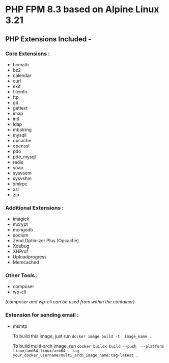 # PHP FPM 8.3 based on Alpine Linux 3.21

## PHP Extensions Included -

### Core Extensions :

* bcmath
* bz2
* calendar
* curl
* exif
* fileinfo
* ftp
* gd
* gettext
* imap
* intl
* ldap
* mbstring
* mysqli
* opcache
* openssl
* pdo
* pdo_mysql
* redis
* soap
* sysvsem
* sysvshm
* xmlrpc
* xsl
* zip

### Additional Extensions :

* imagick
* mcrypt
* mongodb
* sodium
* Zend Optimizer Plus (Opcache)
* Xdebug
* XHProf
* Uploadprogress
* Memcached

### Other Tools :
* composer
* wp-cli

<em>(composer and wp-cli can be used from within the container)</em>


### Extension for sending email :

* msmtp

  To build this image, just run
```docker image build -t  image_name .```

  To build multi-arch image, run
```docker buildx build --push  --platform linux/amd64,linux/arm64 --tag your_docker_username/multi_arch_image_name:tag-latest .```


